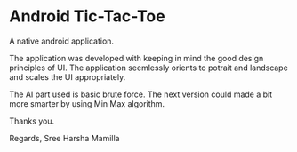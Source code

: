 # Android Tic-Tac-Toe

A native android application.

The application was developed with keeping in mind the good design
principles of UI. The application seemlessly orients to potrait
and landscape and scales the UI appropriately.

The AI part used is basic brute force. The next version
could made a bit more smarter by using Min Max algorithm.

Thanks you.

Regards,
Sree Harsha Mamilla
